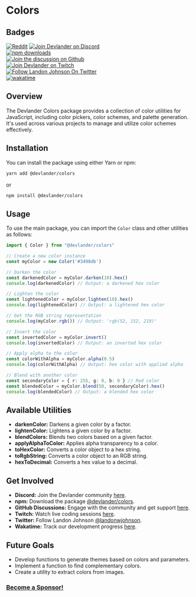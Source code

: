 # Colors


## Badges
[![Reddit](https://img.shields.io/badge/Reddit-r%2Fsoftwareengineersutah-orange?logo=reddit)](https://www.reddit.com/r/softwareengineersutah/)
[![Join Devlander on Discord](https://img.shields.io/badge/Discord-Devlander-%235865F2)](https://bit.ly/devlander-discord-invite)  
[![npm downloads](https://img.shields.io/npm/dm/@devlander/colors.svg)](https://www.npmjs.com/package/@devlander/colors)  
[![Join the discussion on Github](https://img.shields.io/badge/Github%20Discussions%20%26%20Support-Chat%20now!-blue)](https://github.com/orgs/Devlander-Software/discussions)  
[![Join Devlander on Twitch](https://img.shields.io/twitch/status/devlander)](https://bit.ly/devlander-twitch)  
[![Follow Landon Johnson On Twitter](https://img.shields.io/twitter/follow/landonwjohnson.svg?style=social&label=Follow)](https://bit.ly/landonwjohnson-on-twitter)  
[![wakatime](https://wakatime.com/badge/user/bd50b6c5-e0ca-4937-83b3-ab2d13adbc73/project/02037e5a-4e97-4cd5-872c-df41ad2d6b67.svg)](https://wakatime.com/badge/user/bd50b6c5-e0ca-4937-83b3-ab2d13adbc73/project/02037e5a-4e97-4cd5-872c-df41ad2d6b67)

## Overview

The Devlander Colors package provides a collection of color utilities for JavaScript, including color pickers, color schemes, and palette generation. It's used across various projects to manage and utilize color schemes effectively.

## Installation

You can install the package using either Yarn or npm:

```sh
yarn add @devlander/colors
```

or

```sh
npm install @devlander/colors
```

## Usage

To use the main package, you can import the `Color` class and other utilities as follows:

```typescript
import { Color } from "@devlander/colors"

// Create a new color instance
const myColor = new Color('#3498db')

// Darken the color
const darkenedColor = myColor.darken(10).hex()
console.log(darkenedColor) // Output: a darkened hex color

// Lighten the color
const lightenedColor = myColor.lighten(10).hex()
console.log(lightenedColor) // Output: a lightened hex color

// Get the RGB string representation
console.log(myColor.rgb()) // Output: 'rgb(52, 152, 219)'

// Invert the color
const invertedColor = myColor.invert()
console.log(invertedColor) // Output: an inverted hex color

// Apply alpha to the color
const colorWithAlpha = myColor.alpha(0.5)
console.log(colorWithAlpha) // Output: hex color with applied alpha

// Blend with another color
const secondaryColor = { r: 255, g: 0, b: 0 } // Red color
const blendedColor = myColor.blend(50, secondaryColor).hex()
console.log(blendedColor) // Output: a blended hex color
```

## Available Utilities

- **darkenColor:** Darkens a given color by a factor.
- **lightenColor:** Lightens a given color by a factor.
- **blendColors:** Blends two colors based on a given factor.
- **applyAlphaToColor:** Applies alpha transparency to a color.
- **toHexColor:** Converts a color object to a hex string.
- **toRgbString:** Converts a color object to an RGB string.
- **hexToDecimal:** Converts a hex value to a decimal.

## Get Involved

- **Discord:** Join the Devlander community [here](https://bit.ly/devlander-discord-invite).
- **npm:** Download the package [@devlander/colors](https://www.npmjs.com/package/@devlander/colors).
- **GitHub Discussions:** Engage with the community and get support [here](https://github.com/orgs/Devlander-Software/discussions).
- **Twitch:** Watch live coding sessions [here](https://bit.ly/devlander-twitch).
- **Twitter:** Follow Landon Johnson [@landonwjohnson](https://bit.ly/landonwjohnson-on-twitter).
- **Wakatime:** Track our development progress [here](https://wakatime.com/badge/user/bd50b6c5-e0ca-4937-83b3-ab2d13adbc73/project/02037e5a-4e97-4cd5-872c-df41ad2d6b67).

## Future Goals

- Develop functions to generate themes based on colors and parameters.
- Implement a function to find complementary colors.
- Create a utility to extract colors from images.

### [Become a Sponsor!](https://bit.ly/sponsor-landonjohnson-github/)


